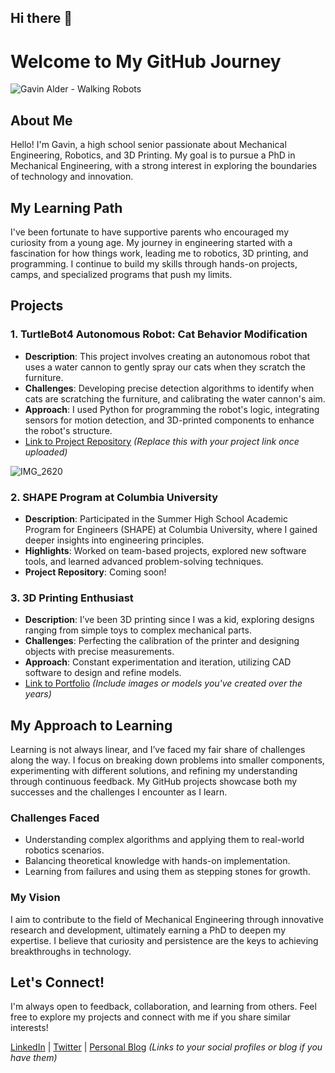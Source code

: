 ## Hi there 👋

# Welcome to My GitHub Journey

![Gavin Alder - Walking Robots](https://github.com/user-attachments/assets/798ffbd8-c551-44f2-b571-250ca95361c5)

## About Me
Hello! I'm Gavin, a high school senior passionate about Mechanical Engineering, Robotics, and 3D Printing. My goal is to pursue a PhD in Mechanical Engineering, with a strong interest in exploring the boundaries of technology and innovation.  

## My Learning Path
I've been fortunate to have supportive parents who encouraged my curiosity from a young age. My journey in engineering started with a fascination for how things work, leading me to robotics, 3D printing, and programming. I continue to build my skills through hands-on projects, camps, and specialized programs that push my limits.

## Projects

### 1. **TurtleBot4 Autonomous Robot: Cat Behavior Modification**
- **Description**: This project involves creating an autonomous robot that uses a water cannon to gently spray our cats when they scratch the furniture.
- **Challenges**: Developing precise detection algorithms to identify when cats are scratching the furniture, and calibrating the water cannon's aim.
- **Approach**: I used Python for programming the robot's logic, integrating sensors for motion detection, and 3D-printed components to enhance the robot's structure.
- [Link to Project Repository](#) *(Replace this with your project link once uploaded)*

![IMG_2620](https://github.com/user-attachments/assets/d3cd25cf-0cea-455f-9c12-c2c575af8f0e)


### 2. **SHAPE Program at Columbia University**
- **Description**: Participated in the Summer High School Academic Program for Engineers (SHAPE) at Columbia University, where I gained deeper insights into engineering principles.
- **Highlights**: Worked on team-based projects, explored new software tools, and learned advanced problem-solving techniques.
- **Project Repository**: Coming soon!

### 3. **3D Printing Enthusiast**
- **Description**: I’ve been 3D printing since I was a kid, exploring designs ranging from simple toys to complex mechanical parts.
- **Challenges**: Perfecting the calibration of the printer and designing objects with precise measurements.
- **Approach**: Constant experimentation and iteration, utilizing CAD software to design and refine models.
- [Link to Portfolio](#) *(Include images or models you've created over the years)*


## My Approach to Learning
Learning is not always linear, and I’ve faced my fair share of challenges along the way. I focus on breaking down problems into smaller components, experimenting with different solutions, and refining my understanding through continuous feedback. My GitHub projects showcase both my successes and the challenges I encounter as I learn.

### Challenges Faced
- Understanding complex algorithms and applying them to real-world robotics scenarios.
- Balancing theoretical knowledge with hands-on implementation.
- Learning from failures and using them as stepping stones for growth.

### My Vision
I aim to contribute to the field of Mechanical Engineering through innovative research and development, ultimately earning a PhD to deepen my expertise. I believe that curiosity and persistence are the keys to achieving breakthroughs in technology.

## Let's Connect!
I'm always open to feedback, collaboration, and learning from others. Feel free to explore my projects and connect with me if you share similar interests!

[LinkedIn](#) | [Twitter](#) | [Personal Blog](#) *(Links to your social profiles or blog if you have them)*

<!--
**phinance650/phinance650** is a ✨ _special_ ✨ repository because its `README.md` (this file) appears on your GitHub profile.

Here are some ideas to get you started:

- 🔭 I’m currently working on ...
- 🌱 I’m currently learning ...
- 👯 I’m looking to collaborate on ...
- 🤔 I’m looking for help with ...
- 💬 Ask me about ...
- 📫 How to reach me: ...
- 😄 Pronouns: ...
- ⚡ Fun fact: ...
-->
